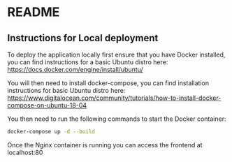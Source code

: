 # README

## Instructions for Local deployment

To deploy the application locally first ensure that you have Docker installed, you can find instructions for a basic Ubuntu distro here:
https://docs.docker.com/engine/install/ubuntu/

You will then need to install docker-compose, you can find installation instructions for basic Ubuntu distro here:
https://www.digitalocean.com/community/tutorials/how-to-install-docker-compose-on-ubuntu-18-04

You then need to run the following commands to start the Docker container:
```sh
docker-compose up -d --build
```

Once the Nginx container is running you can access the frontend at localhost:80
